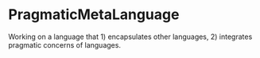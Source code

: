 # PragmaticMetaLanguage
Working on a language that 1) encapsulates other languages, 2) integrates pragmatic concerns of languages.
